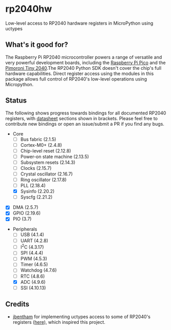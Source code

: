 # rp2040hw
Low-level access to RP2040 hardware registers in MicroPython using uctypes

## What's it good for?
The Raspberry Pi RP2040 microcontroller powers a range of versatile and very powerful development boards, including the [Raspberry Pi Pico] and the [Pimoroni Tiny 2040].The RP2040 Python SDK doesn't cover the chip's full hardware capabilities. Direct register access using the modules in this package allows full control of RP2040's low-level operations using Micropython.

## Status
The following shows progress towards bindings for all documented RP2040 registers, with [datasheet] sections shown in brackets. Please feel free to contribute new bindings or open an issue/submit a PR if you find any bugs.

- Core
  - [ ] Bus fabric (2.1.5)
  - [ ] Cortex-M0+  (2.4.8)
  - [ ] Chip-level reset (2.12.8)
  - [ ] Power-on state machine (2.13.5)
  - [ ] Subsystem resets (2.14.3)
  - [ ] Clocks (2.15.7)
  - [ ] Crystal oscillator (2.16.7)
  - [ ] Ring oscillator (2.17.8)
  - [ ] PLL (2.18.4)
  - [X] Sysinfo (2.20.2)
  - [ ] Syscfg (2.21.2)
- [X] DMA (2.5.7)
- [X] GPIO (2.19.6)
- [X] PIO (3.7)
- Peripherals
  - [ ] USB (4.1.4)
  - [ ] UART (4.2.8)
  - [ ] I<sup>2</sup>C (4.3.17)
  - [ ] SPI (4.4.4)
  - [ ] PWM (4.5.3)
  - [ ] Timer (4.6.5)
  - [ ] Watchdog (4.7.6)
  - [ ] RTC (4.8.6)
  - [X] ADC (4.9.6)
  - [ ] SSI (4.10.13)

## Credits
- [jbentham] for implementing uctypes access to some of RP2040's registers ([here][rp_devices]), which inspired this project.

[jbentham]: https://github.com/jbentham
[rp_devices]: https://github.com/jbentham/pico/blob/main/rp_devices.py
[Raspberry Pi Pico]: https://www.raspberrypi.org/products/raspberry-pi-pico/
[Pimoroni Tiny 2040]: https://shop.pimoroni.com/products/tiny-2040
[datasheet]: https://datasheets.raspberrypi.com/rp2040/rp2040-datasheet.pdf